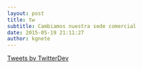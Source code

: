 ```yaml
---
layout: post
title: tw
subtitle: Cambiamos nuestra sede comercial
date: 2015-05-19 21:11:27
author: kgnete
---
```

<a class="twitter-timeline" href="https://twitter.com/iotces">Tweets by TwitterDev</a> <script async src="//platform.twitter.com/widgets.js" charset="utf-8"></script>
